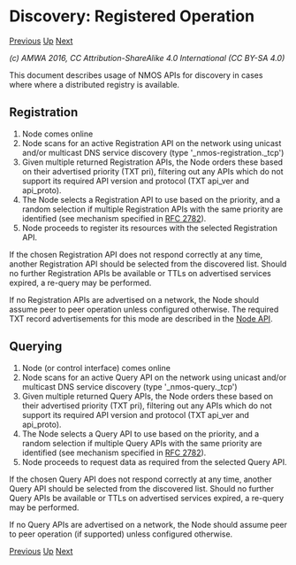 # Discovery: Registered Operation
[Previous](3.0._Discovery.md) [Up](..) [Next](3.2._Discovery_-_Peer_to_Peer_Operation.md)

_(c) AMWA 2016, CC Attribution-ShareAlike 4.0 International (CC BY-SA 4.0)_

This document describes usage of NMOS APIs for discovery in cases where where a distributed registry is available.

## Registration

1. Node comes online
2. Node scans for an active Registration API on the network using unicast and/or multicast DNS service discovery (type '\_nmos-registration.\_tcp')
3. Given multiple returned Registration APIs, the Node orders these based on their advertised priority (TXT pri), filtering out any APIs which do not support its required API version and protocol (TXT api_ver and api_proto).
4. The Node selects a Registration API to use based on the priority, and a random selection if multiple Registration APIs with the same priority are identified (see mechanism specified in [RFC 2782](https://tools.ietf.org/html/rfc2782)).
5. Node proceeds to register its resources with the selected Registration API.

If the chosen Registration API does not respond correctly at any time, another Registration API should be selected from the discovered list. Should no further Registration APIs be available or TTLs on advertised services expired, a re-query may be performed.

If no Registration APIs are advertised on a network, the Node should assume peer to peer operation unless configured otherwise. The required TXT record advertisements for this mode are described in the [Node API](../APIs/NodeAPI.html).

## Querying

1. Node (or control interface) comes online
2. Node scans for an active Query API on the network using unicast and/or multicast DNS service discovery (type '\_nmos-query.\_tcp')
3. Given multiple returned Query APIs, the Node orders these based on their advertised priority (TXT pri), filtering out any APIs which do not support its required API version and protocol (TXT api_ver and api_proto).
4. The Node selects a Query API to use based on the priority, and a random selection if multiple Query APIs with the same priority are identified (see mechanism specified in [RFC 2782](https://tools.ietf.org/html/rfc2782)).
5. Node proceeds to request data as required from the selected Query API.

If the chosen Query API does not respond correctly at any time, another Query API should be selected from the discovered list. Should no further Query APIs be available or TTLs on advertised services expired, a re-query may be performed.

If no Query APIs are advertised on a network, the Node should assume peer to peer operation (if supported) unless configured otherwise.

[Previous](3.0._Discovery.md) [Up](..) [Next](3.2._Discovery_-_Peer_to_Peer_Operation.md)
